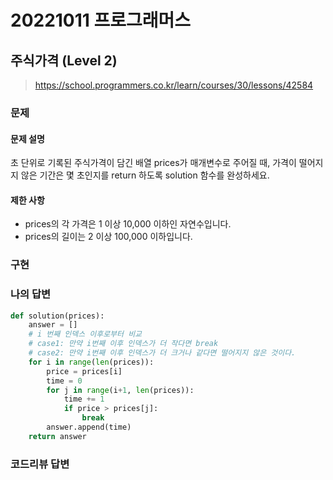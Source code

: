 # 20221011 프로그래머스

## 주식가격 (Level 2)
> https://school.programmers.co.kr/learn/courses/30/lessons/42584

### 문제
#### 문제 설명
초 단위로 기록된 주식가격이 담긴 배열 prices가 매개변수로 주어질 때, 가격이 떨어지지 않은 기간은 몇 초인지를 return 하도록 solution 함수를 완성하세요.

#### 제한 사항
- prices의 각 가격은 1 이상 10,000 이하인 자연수입니다.
- prices의 길이는 2 이상 100,000 이하입니다.

### 구현

### 나의 답변
```python
def solution(prices):
    answer = []
    # i 번째 인덱스 이후로부터 비교
    # case1: 만약 i번째 이후 인덱스가 더 작다면 break
    # case2: 만약 i번째 이후 인덱스가 더 크거나 같다면 떨어지지 않은 것이다.
    for i in range(len(prices)):
        price = prices[i]
        time = 0
        for j in range(i+1, len(prices)):
            time += 1
            if price > prices[j]:
                break
        answer.append(time)
    return answer
```

### 코드리뷰 답변
```python
```